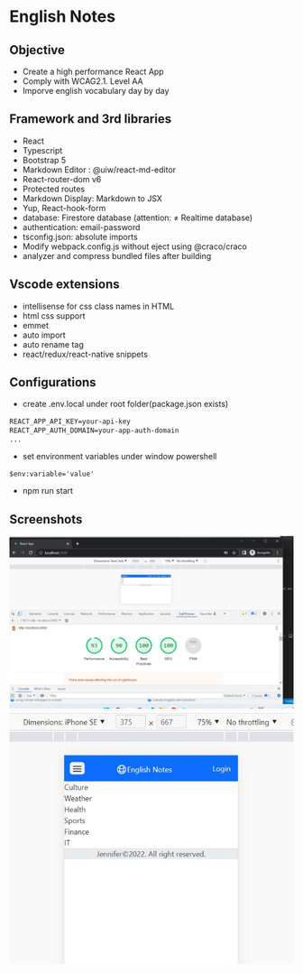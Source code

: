 # English Notes

## Objective

- Create a high performance React App
- Comply with WCAG2.1. Level AA
- Imporve english vocabulary day by day

## Framework and 3rd libraries

- React
- Typescript
- Bootstrap 5
- Markdown Editor : @uiw/react-md-editor
- React-router-dom v6
- Protected routes
- Markdown Display: Markdown to JSX
- Yup, React-hook-form
- database: Firestore database (attention: ≠ Realtime database)
- authentication: email-password
- tsconfig.json: absolute imports
- Modify webpack.config.js without eject using @craco/craco
- analyzer and compress bundled files after building

## Vscode extensions

- intellisense for css class names in HTML
- html css support
- emmet
- auto import
- auto rename tag
- react/redux/react-native snippets

## Configurations

- create .env.local under root folder(package.json exists)

```
REACT_APP_API_KEY=your-api-key
REACT_APP_AUTH_DOMAIN=your-app-auth-domain
...
```

- set environment variables under window powershell

```
$env:variable='value'
```

- npm run start

## Screenshots

![Lighthouse Score](./public/performance1.jpg)
![small-screen](./public/small-screen.jpg)
